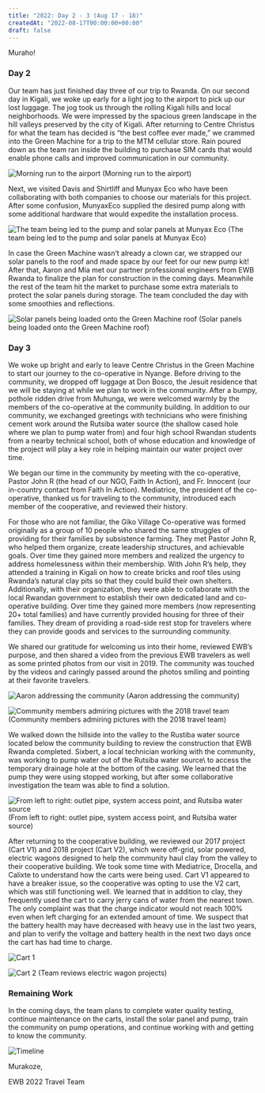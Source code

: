 ```yaml
---
title: "2022: Day 2 - 3 (Aug 17 - 18)"
createdAt: "2022-08-17T00:00:00+00:00"
draft: false
---
```

Muraho!

### Day 2

Our team has just finished day three of our trip to Rwanda. On our second day in Kigali, we woke up early for a light jog to the airport to pick up our lost luggage. The jog took us through the rolling Kigali hills and local neighborhoods. We were impressed by the spacious green landscape in the hill valleys preserved by the city of Kigali. After returning to Centre Christus for what the team has decided is “the best coffee ever made,” we crammed into the Green Machine for a trip to the MTM cellular store. Rain poured down as the team ran inside the building to purchase SIM cards that would enable phone calls and improved communication in our community. 

![Morning run to the airport](/img/travel-updates/2022/run.jpeg)
(Morning run to the airport)

Next, we visited Davis and Shirtliff and Munyax Eco who have been collaborating with both companies to choose our materials for this project. After some confusion, MunyaxEco supplied the desired pump along with some additional hardware that would expedite the installation process. 

![The team being led to the pump and solar panels at Munyax Eco](/img/travel-updates/2022/munyaxeco.jpeg)
(The team being led to the pump and solar panels at Munyax Eco)

In case the Green Machine wasn’t already a clown car, we strapped our solar panels to the roof and made space by our feet for our new pump kit! After that, Aaron and Mia met our partner professional engineers from EWB Rwanda to finalize the plan for construction in the coming days. Meanwhile the rest of the team hit the market to purchase some extra materials to protect the solar panels during storage. The team concluded the day with some smoothies and reflections. 

![Solar panels being loaded onto the Green Machine roof](/img/travel-updates/2022/greenmachine.jpeg)
(Solar panels being loaded onto the Green Machine roof)

### Day 3

We woke up bright and early to leave Centre Christus in the Green Machine to start our journey to the co-operative in Nyange. Before driving to the community, we dropped off luggage at Don Bosco, the Jesuit residence that we will be staying at while we plan to work in the community. After a bumpy, pothole ridden drive from Muhunga, we were welcomed warmly by the members of the co-operative at the community building. In addition to our community, we exchanged greetings with technicians who were finishing cement work around the Rutsiba water source (the shallow cased hole where we plan to pump water from) and four high school Rwandan students from a nearby technical school, both of whose education and knowledge of the project will play a key role in helping maintain our water project over time. 


We began our time in the community by meeting with the co-operative, Pastor John R (the head of our NGO, Faith In Action), and Fr. Innocent (our in-country contact from Faith In Action). Mediatrice, the president of the co-operative, thanked us for traveling to the community, introduced each member of the cooperative, and reviewed their history. 


For those who are not familiar, the Giko Village Co-operative was formed originally as a group of 10 people who shared the same struggles of providing for their families by subsistence farming. They met Pastor John R, who helped them organize, create leadership structures, and achievable goals. Over time they gained more members and realized the urgency to address homelessness within their membership. With John R’s help, they attended a training in Kigali on how to create bricks and roof tiles using Rwanda’s natural clay pits so that they could build their own shelters. Additionally, with their organization, they were able to collaborate with the local Rwandan government to establish their own dedicated land and co-operative building. Over time they gained more members (now representing 20+ total families) and have currently provided housing for three of their families. They dream of providing a road-side rest stop for travelers where they can provide goods and services to the surrounding community. 


We shared our gratitude for welcoming us into their home, reviewed EWB’s purpose, and then shared a video from the previous EWB travelers as well as some printed photos from our visit in 2019. The community was touched by the videos and caringly passed around the photos smiling and pointing at their favorite travelers.

![Aaron addressing the community](/img/travel-updates/2022/aaron.jpeg)
(Aaron addressing the community)


![Community members admiring pictures with the 2018 travel team](/img/travel-updates/2022/pictures.jpeg)
(Community members admiring pictures with the 2018 travel team)

We walked down the hillside into the valley to the Rustiba water source located below the community building to review the construction that EWB Rwanda completed. Sixbert, a local technician working with the community, was working to pump water out of the Rutsiba water source\ to access the temporary drainage hole at the bottom of the casing. We learned that the pump they were using stopped working, but after some collaborative investigation the team was able to find a solution. 

![From left to right: outlet pipe, system access point, and Rutsiba water source](/img/travel-updates/2022/rustiba.jpeg)
(From left to right: outlet pipe, system access point, and Rutsiba water source)

After returning to the cooperative building, we reviewed our 2017 project (Cart V1) and 2018 project (Cart V2), which were off-grid, solar powered, electric wagons designed to help the community haul clay from the valley to their cooperative building. We took some time with Mediatrice, Drocella, and Calixte to understand how the carts were being used. Cart V1 appeared to have a breaker issue, so the cooperative was opting to use the V2 cart, which was still functioning well. We learned that in addition to clay, they frequently used the cart to carry jerry cans of water from the nearest town. The only complaint was that the charge indicator would not reach 100% even when left charging for an extended amount of time. We suspect that the battery health may have decreased with heavy use in the last two years, and plan to verify the voltage and battery health in the next two days once the cart has had time to charge. 


![Cart 1](/img/travel-updates/2022/cart1.jpeg)

![Cart 2](/img/travel-updates/2022/cart2.jpeg)
(Team reviews electric wagon projects)

### Remaining Work

In the coming days, the team plans to complete water quality testing, continue maintenance on the carts, install the solar panel and pump, train the community on pump operations, and continue working with and getting to know the community.

![Timeline](/img/travel-updates/2022/timeline2.jpeg)

Murakoze,

EWB 2022 Travel Team